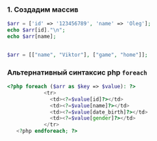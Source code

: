 ### 1. Создадим массив
```php
$arr = ['id' => '123456789', 'name' => 'Oleg'];
echo $arr[id]."\n";
echo $arr[name];


$arr = [["name", "Viktor"], ["game", "home"]];
```


### Альтернативный синтаксис php `foreach`
```php
<?php foreach ($arr as $key => $value): ?>
            <tr>
              <td><?=$value[id]?></td>
              <td><?=$value[name]?></td>
              <td><?=$value[date_birth]?></td>
              <td><?=$value[gender]?></td>
            </tr>
   <?php endforeach; ?>
```
